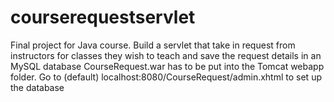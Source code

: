 courserequestservlet
====================

Final project for Java course. Build a servlet that take in request from instructors for classes they wish to teach and save the request details in an MySQL database
CourseRequest.war has to be put into the Tomcat webapp folder.  Go to (default) localhost:8080/CourseRequest/admin.xhtml to set up the database

